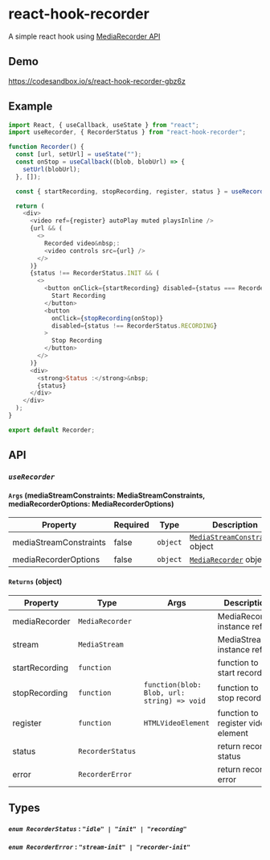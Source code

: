 # react-hook-recorder

A simple react hook using [MediaRecorder API](https://developer.mozilla.org/en-US/docs/Web/API/MediaRecorder/MediaRecorder)

## Demo

https://codesandbox.io/s/react-hook-recorder-gbz6z

## Example

```javascript
import React, { useCallback, useState } from "react";
import useRecorder, { RecorderStatus } from "react-hook-recorder";

function Recorder() {
  const [url, setUrl] = useState("");
  const onStop = useCallback((blob, blobUrl) => {
    setUrl(blobUrl);
  }, []);

  const { startRecording, stopRecording, register, status } = useRecorder();

  return (
    <div>
      <video ref={register} autoPlay muted playsInline />
      {url && (
        <>
          Recorded video&nbsp;:
          <video controls src={url} />
        </>
      )}
      {status !== RecorderStatus.INIT && (
        <>
          <button onClick={startRecording} disabled={status === RecorderStatus.RECORDING}>
            Start Recording
          </button>
          <button
            onClick={stopRecording(onStop)}
            disabled={status !== RecorderStatus.RECORDING}
          >
            Stop Recording
          </button>
        </>
      )}
      <div>
        <strong>Status :</strong>&nbsp;
        {status}
      </div>
    </div>
  );
}

export default Recorder;
```

## API

### _`useRecorder`_

#### `Args` (mediaStreamConstraints: MediaStreamConstraints, mediaRecorderOptions: MediaRecorderOptions)

| Property               | Required | Type     | Description                                                                                                |
| ---------------------- | -------- | -------- | ---------------------------------------------------------------------------------------------------------- |
| mediaStreamConstraints | false    | `object` | [`MediaStreamConstraints`](https://developer.mozilla.org/en-US/docs/Web/API/MediaStreamConstraints) object |
| mediaRecorderOptions   | false    | `object` | [`MediaRecorder`](https://developer.mozilla.org/en-US/docs/Web/API/MediaRecorder/MediaRecorder) object     |

#### `Returns` (object)

| Property       | Type             | Args                                        | Description                        |
| -------------- | ---------------- | ------------------------------------------- | ---------------------------------- |
| mediaRecorder  | `MediaRecorder`  |                                             | MediaRecorder instance ref         |
| stream         | `MediaStream`    |                                             | MediaStream instance ref           |
| startRecording | `function`       |                                             | function to start recording        |
| stopRecording  | `function`       | `function(blob: Blob, url: string) => void` | function to stop recording         |
| register       | `function`       | `HTMLVideoElement`                          | function to register video element |
| status         | `RecorderStatus` |                                             | return recorder status             |
| error          | `RecorderError`  |                                             | return recorder error              |

## Types

#### _`enum RecorderStatus`_ : _`"idle" | "init" | "recording"`_

#### _`enum RecorderError`_ : _`"stream-init" | "recorder-init"`_
